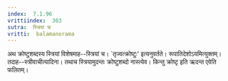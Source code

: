 ```yaml
---
index:  7.1.96
vrittiindex:  303
sutra:  स्त्रियां च
vritti:  balamanorama 
---
```


अथ क्रोष्टुशब्दस्य स्त्रियां विशेषमाह--स्त्रियां च। `तृज्वत्क्रोष्टुः' इत्यनुवर्तते। रूपातिदेशोऽयमित्युक्तम्। तदाह--स्त्रीवाचीत्यादिना। तथाच स्त्रियामुदन्तः क्रोष्टुशब्दो नास्त्येव। किन्तु क्रोष्टृ इति ऋदन्त एवेति फलितम्। 

